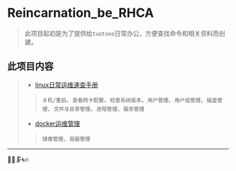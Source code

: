 # Reincarnation_be_RHCA
> 此项目起初是为了提供给`tuotooo`日常办公，方便查找命令和相关资料而创建。


<!--  -->

## 此项目内容
> - [linux日常运维速查手册](linux_basics.md)<br>
>>   `关机/重启`、`查看网卡配置`、`检查系统版本`、`用户管理`、`用户组管理`、`磁盘管理`、`文件与目录管理`、`进程管理`、`服务管理`
> - [docker运维管理](dockers_basics.md)
>>   `镜像管理`、`容器管理`

------
:construction::rabbit::clamp::cyclone::fire:






